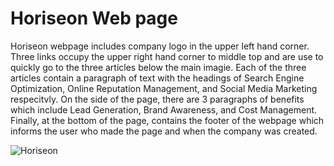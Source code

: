 # Horiseon Web page

Horiseon webpage includes company logo in the upper left hand corner. Three links occupy the upper right hand corner to middle top and are use to quickly go to the three articles below the main imagie. Each of the three articles contain a paragraph of text with the headings of Search Engine Optimization, Online Reputation Management, and Social Media Marketing respecitvly. On the side of the page, there are 3 paragraphs of benefits which include Lead Generation, Brand Awareness, and Cost Management. Finally, at the bottom of the page, contains the footer of the webpage which informs the user who made the page and when the company was created.

![Horiseon](https://user-images.githubusercontent.com/70537665/98398296-96b86100-2015-11eb-870e-f0aaf4d85a10.jpg)